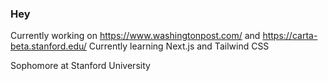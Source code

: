 ### Hey

Currently working on https://www.washingtonpost.com/ and https://carta-beta.stanford.edu/
Currently learning Next.js and Tailwind CSS

Sophomore at Stanford University

